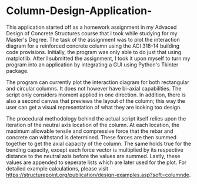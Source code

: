 # Column-Design-Application-
This application started off as a homework assignment in my Advaced Design of Concrete Structures course that I took while studying for my Master's Degree. The task of
the assignment was to plot the interaction diagram for a reinforced concrete column using the ACI 318-14 building code provisions. Initially, the program was only able to do just that using matplotlib. After I submitted the assignment, I took it upon myself to turn my program into an application by integrating a GUI using Python's Tkinter package. 

The program can currently plot the interaction diagram for both rectangular and circular columns. It does not however have bi-axial capabilities. The script only considers moment applied in one direction. In addition, there is also a second canvas that previews the layout of the column; this way the user can get a visual representation of what they are looking too design. 

The procedural methodology behind the actual script itself relies upon the iteration of the neutral axis location of the column. At each location, the maximum allowable tensile and compressive force that the rebar and concrete can withstand is determined. These forces are then summed together to get the axial capacity of the column. The same holds true for the bending capacity, except each force vector is multiplied by its respective distance to the neutral axis before the values are summed. Lastly, these values are appended to seperate lists which are later used for the plot. For detailed example calculations, please visit https://structurepoint.org/publication/design-examples.asp?soft=columnde.  
